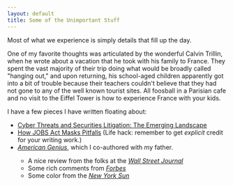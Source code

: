 ```yaml
---
layout: default
title: Some of the Unimportant Stuff
---
```


<p class="subtitle">Most of what we experience is simply details that fill up the day.</p>

<p>
One of my favorite thoughts was articulated by the wonderful Calvin Trillin, when he wrote about a vacation that he took with his family to France. They spent the vast majority of their trip doing what would be broadly called "hanging out," and upon returning, his school-aged children apparently got into a bit of trouble because their teachers couldn't believe that they had not gone to any of the well known tourist sites.  All foosball in a Parisian cafe and no visit to the Eiffel Tower is how to experience France with your kids.
</p>

<p>
I have a few pieces I have written floating about:
</p>

<ul>
  <li><a href="http://www.labaton.com/en/about/published/upload/WLJ_SCL2213_Commentary_Stocker.pdf">Cyber Threats and Securities Litigation: The Emerging Landscape</a></li>
  <li><a href="http://www.labaton.com/blog/upload/2012_103.pdf">How JOBS Act Masks Pitfalls</a> (Life hack: remember to get <em>explicit</em> credit for your writing work.)</li>
  <li><a href="https://www.amazon.com/American-Genius-Nineteenth-Century-Locks/dp/1593720165/"><em>American Genius</em></a>, which I co-authored with my father.</li>
    <ul>
      <li>A nice review from the folks at the <a href="https://www.wsj.com/articles/SB116503809857139046"><em>Wall Street Journal</em></a></li>
      <li>Some rich comments from <a href="https://www.forbes.com/forbes-life-magazine/2007/0423/129.html"><em>Forbes</em></a></li>
      <li>Some color from the <a href="https://www.nysun.com/new-york/author-with-a-true-lock-on-history/41646/"><em>New York Sun</em></a></li>
